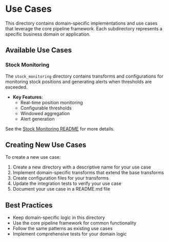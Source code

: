 # Use Cases

This directory contains domain-specific implementations and use cases that leverage the core pipeline framework. 
Each subdirectory represents a specific business domain or application.

## Available Use Cases

### Stock Monitoring

The `stock_monitoring` directory contains transforms and configurations for monitoring stock positions and generating alerts when thresholds are exceeded.

- **Key Features**:
  - Real-time position monitoring
  - Configurable thresholds
  - Windowed aggregation
  - Alert generation

See the [Stock Monitoring README](stock_monitoring/README.md) for more details.

## Creating New Use Cases

To create a new use case:

1. Create a new directory with a descriptive name for your use case
2. Implement domain-specific transforms that extend the base transforms
3. Create configuration files for your transforms
4. Update the integration tests to verify your use case
5. Document your use case in a README.md file

## Best Practices

- Keep domain-specific logic in this directory
- Use the core pipeline framework for common functionality
- Follow the same patterns as existing use cases
- Implement comprehensive tests for your domain logic 